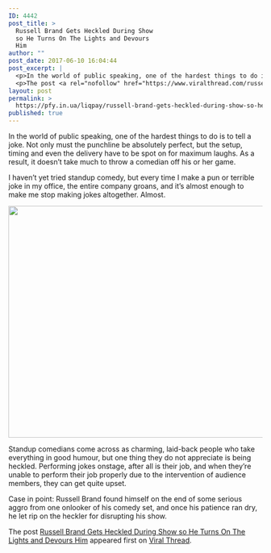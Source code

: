 ```yaml
---
ID: 4442
post_title: >
  Russell Brand Gets Heckled During Show
  so He Turns On The Lights and Devours
  Him
author: ""
post_date: 2017-06-10 16:04:44
post_excerpt: |
  <p>In the world of public speaking, one of the hardest things to do is to tell a joke. Not only must the punchline be absolutely perfect, but the setup, timing and even the delivery have to be spot on for maximum laughs. As a result, it doesn&#8217;t take much to throw a comedian off his [&#8230;]</p>
  <p>The post <a rel="nofollow" href="https://www.viralthread.com/russell-brand-gets-heckled-during-show-so-he-turns-on-the-lights-and-devours-him/">Russell Brand Gets Heckled During Show so He Turns On The Lights and Devours Him</a> appeared first on <a rel="nofollow" href="https://www.viralthread.com">Viral Thread</a>.</p>
layout: post
permalink: >
  https://pfy.in.ua/liqpay/russell-brand-gets-heckled-during-show-so-he-turns-on-the-lights-and-devours-him-2/
published: true
---
```

<p>In the world of public speaking, one of the hardest things to do is to tell a joke. Not only must the punchline be absolutely perfect, but the setup, timing and even the delivery have to be spot on for maximum laughs. As a result, it doesn&#8217;t take much to throw a comedian off his or her game.</p>
<p>I haven&#8217;t yet tried standup comedy, but every time I make a pun or terrible joke in my office, the entire company groans, and it&#8217;s almost enough to make me stop making jokes altogether. Almost.</p>
<p><img class="aligncenter size-full wp-image-269432" src="http://www.viralthread.com/wp-content/uploads/2017/06/544fec17ddfb5c8644a0ac71_s-1214-VF-russel-brand-cop.jpg" alt="" width="690" height="460" srcset="https://www.viralthread.com/wp-content/uploads/2017/06/544fec17ddfb5c8644a0ac71_s-1214-VF-russel-brand-cop.jpg 690w, https://www.viralthread.com/wp-content/uploads/2017/06/544fec17ddfb5c8644a0ac71_s-1214-VF-russel-brand-cop-370x247.jpg 370w" sizes="(max-width: 690px) 100vw, 690px" /></p>
<p>Standup comedians come across as charming, laid-back people who take everything in good humour, but one thing they do not appreciate is being heckled. Performing jokes onstage, after all is their job, and when they&#8217;re unable to perform their job properly due to the intervention of audience members, they can get quite upset.</p>
<p>Case in point: Russell Brand found himself on the end of some serious aggro from one onlooker of his comedy set, and once his patience ran dry, he let rip on the heckler for disrupting his show.</p>
<p>The post <a rel="nofollow" href="https://www.viralthread.com/russell-brand-gets-heckled-during-show-so-he-turns-on-the-lights-and-devours-him/">Russell Brand Gets Heckled During Show so He Turns On The Lights and Devours Him</a> appeared first on <a rel="nofollow" href="https://www.viralthread.com">Viral Thread</a>.</p>